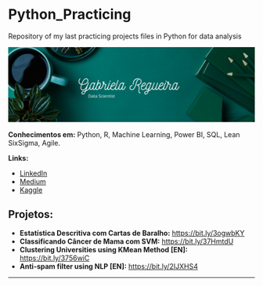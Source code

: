 # Python_Practicing
Repository of my last practicing projects files in Python for data analysis

<p align="center">
  <img src="Simple Work LinkedIn Banner.png" >
</p>

**Conhecimentos em:** Python, R, Machine Learning, Power BI, SQL, Lean SixSigma, Agile.

**Links:**
* [LinkedIn](https://www.linkedin.com/in/gabriela-regueira)
* [Medium](https://www.medium.com/@gabrielareg)
* [Kaggle](https://www.kaggle.com/gabrielasantos2103)


## Projetos:

* **Estatística Descritiva com Cartas de Baralho:** https://bit.ly/3ogwbKY
* **Classificando Câncer de Mama com SVM:** https://bit.ly/37HmtdU
* **Clustering Universities using KMean Method [EN]:** https://bit.ly/3756wiC
* **Anti-spam filter using NLP [EN]:** https://bit.ly/2IJXHS4
---

